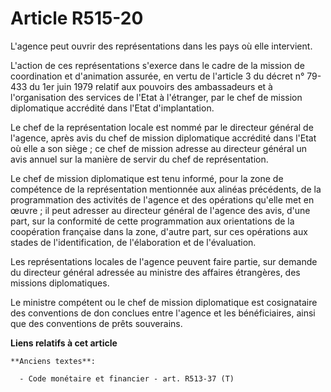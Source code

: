 # Article R515-20

L'agence peut ouvrir des représentations dans les pays où elle intervient.

L'action de ces représentations s'exerce dans le cadre de la mission de coordination et d'animation assurée, en vertu de
l'article 3 du décret n° 79-433 du 1er juin 1979 relatif aux pouvoirs des ambassadeurs et à l'organisation des services de
l'Etat à l'étranger, par le chef de mission diplomatique accrédité dans l'Etat d'implantation. 

Le chef de la représentation locale est nommé par le directeur général de l'agence, après avis du chef de mission
diplomatique accrédité dans l'Etat où elle a son siège ; ce chef de mission adresse au directeur général un avis annuel sur
la manière de servir du chef de représentation. 

Le chef de mission diplomatique est tenu informé, pour la zone de compétence de la représentation mentionnée aux alinéas
précédents, de la programmation des activités de l'agence et des opérations qu'elle met en œuvre ; il peut adresser au
directeur général de l'agence des avis, d'une part, sur la conformité de cette programmation aux orientations de la
coopération française dans la zone, d'autre part, sur ces opérations aux stades de l'identification, de l'élaboration et de
l'évaluation. 

Les représentations locales de l'agence peuvent faire partie, sur demande du directeur général adressée au ministre des
affaires étrangères, des missions diplomatiques. 

Le ministre compétent ou le chef de mission diplomatique est cosignataire des conventions de don conclues entre l'agence et
les bénéficiaires, ainsi que des conventions de prêts souverains.

**Liens relatifs à cet article**

	**Anciens textes**:

	  - Code monétaire et financier - art. R513-37 (T)
